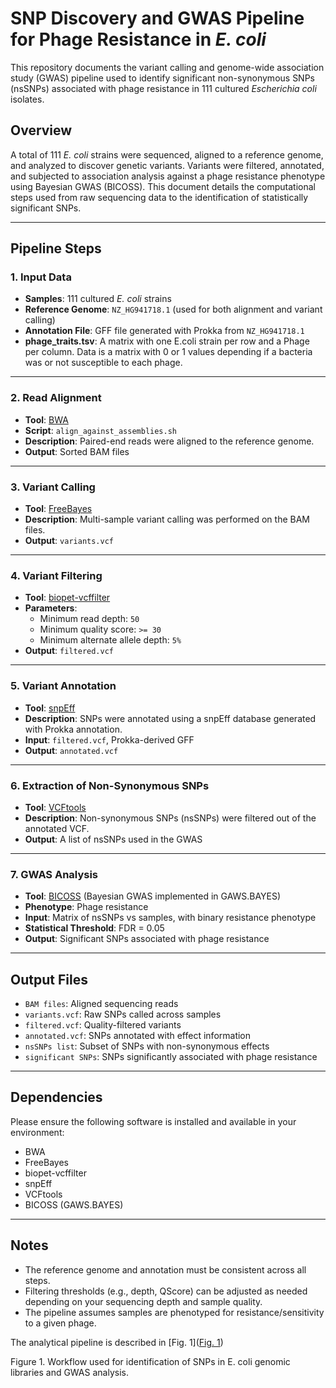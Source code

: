 # SNP Discovery and GWAS Pipeline for Phage Resistance in *E. coli*

This repository documents the variant calling and genome-wide association study (GWAS) pipeline used to identify significant non-synonymous SNPs (nsSNPs) associated with phage resistance in 111 cultured *Escherichia coli* isolates.

## Overview

A total of 111 *E. coli* strains were sequenced, aligned to a reference genome, and analyzed to discover genetic variants. Variants were filtered, annotated, and subjected to association analysis against a phage resistance phenotype using Bayesian GWAS (BICOSS). This document details the computational steps used from raw sequencing data to the identification of statistically significant SNPs.

---

## Pipeline Steps

### 1. Input Data

- **Samples**: 111 cultured *E. coli* strains  
- **Reference Genome**: `NZ_HG941718.1` (used for both alignment and variant calling)  
- **Annotation File**: GFF file generated with Prokka from `NZ_HG941718.1`  
- **phage_traits.tsv**: A matrix with one E.coli strain per row and a Phage per column. Data is a matrix with 0 or 1 values depending if a bacteria was or not susceptible to each phage.  

---

### 2. Read Alignment

- **Tool**: [BWA](http://bio-bwa.sourceforge.net/)  
- **Script**: `align_against_assemblies.sh` 
- **Description**: Paired-end reads were aligned to the reference genome.  
- **Output**: Sorted BAM files  

---

### 3. Variant Calling

- **Tool**: [FreeBayes](https://github.com/freebayes/freebayes)  
- **Description**: Multi-sample variant calling was performed on the BAM files.  
- **Output**: `variants.vcf`  

---

### 4. Variant Filtering

- **Tool**: [biopet-vcffilter](https://github.com/biopet/biopet)  
- **Parameters**:
  - Minimum read depth: `50`
  - Minimum quality score: `>= 30`
  - Minimum alternate allele depth: `5%`  
- **Output**: `filtered.vcf`  

---

### 5. Variant Annotation

- **Tool**: [snpEff](https://pcingola.github.io/SnpEff/)  
- **Description**: SNPs were annotated using a snpEff database generated with Prokka annotation.  
- **Input**: `filtered.vcf`, Prokka-derived GFF  
- **Output**: `annotated.vcf`  

---

### 6. Extraction of Non-Synonymous SNPs

- **Tool**: [VCFtools](https://vcftools.github.io/)  
- **Description**: Non-synonymous SNPs (nsSNPs) were filtered out of the annotated VCF.  
- **Output**: A list of nsSNPs used in the GWAS  

---

### 7. GWAS Analysis

- **Tool**: [BICOSS](https://github.com/maljovec/bicoss) (Bayesian GWAS implemented in GAWS.BAYES)  
- **Phenotype**: Phage resistance  
- **Input**: Matrix of nsSNPs vs samples, with binary resistance phenotype  
- **Statistical Threshold**: FDR = 0.05  
- **Output**: Significant SNPs associated with phage resistance  

---

## Output Files

- `BAM files`: Aligned sequencing reads  
- `variants.vcf`: Raw SNPs called across samples  
- `filtered.vcf`: Quality-filtered variants  
- `annotated.vcf`: SNPs annotated with effect information  
- `nsSNPs list`: Subset of SNPs with non-synonymous effects  
- `significant SNPs`: SNPs significantly associated with phage resistance  

---

## Dependencies

Please ensure the following software is installed and available in your environment:

- BWA  
- FreeBayes  
- biopet-vcffilter  
- snpEff  
- VCFtools  
- BICOSS (GAWS.BAYES)  

---

## Notes

- The reference genome and annotation must be consistent across all steps.  
- Filtering thresholds (e.g., depth, QScore) can be adjusted as needed depending on your sequencing depth and sample quality.  
- The pipeline assumes samples are phenotyped for resistance/sensitivity to a given phage.  


The analytical pipeline is described in [Fig. 1]([Fig. 1](data/Fig.1_workflow.png))

Figure 1. Workflow used for identification of SNPs in E. coli genomic libraries and GWAS analysis.


